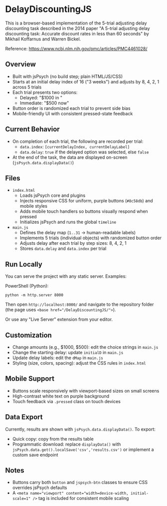 # DelayDiscountingJS

This is a browser-based implementation of the 5-trial adjusting delay discounting task described in the 2014 paper "A 5-trial adjusting delay discounting task: Accurate discount rates in less than 60 seconds" by Mikhail Koffarnus and Warren Bickel.

Reference: https://www.ncbi.nlm.nih.gov/pmc/articles/PMC4461028/

## Overview
- Built with jsPsych (no build step; plain HTML/JS/CSS)
- Starts at an initial delay index of 16 ("3 weeks") and adjusts by 8, 4, 2, 1 across 5 trials
- Each trial presents two options:
  - Delayed: "$1000 in <delay>"
  - Immediate: "$500 now"
- Button order is randomized each trial to prevent side bias
- Mobile-friendly UI with consistent pressed-state feedback

## Current Behavior
- On completion of each trial, the following are recorded per trial:
  - `data.index`: `[currentDelayIndex, currentDelayLabel]`
  - `data.delay`: `true` if the delayed option was selected, else `false`
- At the end of the task, the data are displayed on-screen (`jsPsych.data.displayData()`)

## Files
- `index.html`
  - Loads jsPsych core and plugins
  - Injects responsive CSS for uniform, purple buttons (`#8c58db`) and mobile styles
  - Adds mobile touch handlers so buttons visually respond when pressed
  - Initializes jsPsych and runs the global `timeline`
- `main.js`
  - Defines the delay map (`1..31` → human-readable labels)
  - Implements 5 trials (individual objects) with randomized button order
  - Adjusts delay after each trial by step sizes: 8, 4, 2, 1
  - Stores `data.delay` and `data.index` per trial

## Run Locally
You can serve the project with any static server. Examples:

PowerShell (Python):
```
python -m http.server 8000
```
Then open `http://localhost:8000/` and navigate to the repository folder (the page uses `<base href="/DelayDiscountingJS/">`).

Or use any "Live Server" extension from your editor.

## Customization
- Change amounts (e.g., $1000, $500): edit the choice strings in `main.js`
- Change the starting delay: update `initialD` in `main.js`
- Update delay labels: edit the `dMap` in `main.js`
- Styling (size, colors, spacing): adjust the CSS rules in `index.html`

## Mobile Support
- Buttons scale responsively with viewport-based sizes on small screens
- High-contrast white text on purple background
- Touch feedback via `.pressed` class on touch devices

## Data Export
Currently, results are shown with `jsPsych.data.displayData()`. To export:
- Quick copy: copy from the results table
- Programmatic download: replace `displayData()` with `jsPsych.data.get().localSave('csv','results.csv')` or implement a custom save endpoint

## Notes
- Buttons carry both `button` and `jspsych-btn` classes to ensure CSS overrides jsPsych defaults
- A `<meta name="viewport" content="width=device-width, initial-scale=1" />` tag is included for consistent mobile scaling
